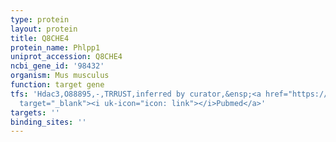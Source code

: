 ```yaml
---
type: protein
layout: protein
title: Q8CHE4
protein_name: Phlpp1
uniprot_accession: Q8CHE4
ncbi_gene_id: '98432'
organism: Mus musculus
function: target gene
tfs: 'Hdac3,O88895,-,TRRUST,inferred by curator,&ensp;<a href="https://www.ncbi.nlm.nih.gov/pubmed/?term=23408427%5Buid%5D"
  target="_blank"><i uk-icon="icon: link"></i>Pubmed</a>'
targets: ''
binding_sites: ''
---
```

